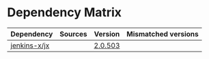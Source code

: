 # Dependency Matrix

Dependency | Sources | Version | Mismatched versions
---------- | ------- | ------- | -------------------
[jenkins-x/jx](https://github.com/jenkins-x/jx) |  | [2.0.503](https://github.com/jenkins-x/jx/releases/tag/v2.0.503) | 
